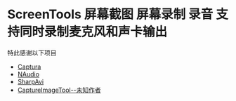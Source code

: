 # ScreenTools 屏幕截图 屏幕录制 录音 支持同时录制麦克风和声卡输出
特此感谢以下项目
* [Captura](https://github.com/MathewSachin/Captura) 
* [NAudio](https://github.com/naudio/NAudio)
* [SharpAvi](https://github.com/baSSiLL/SharpAvi)
* [CaptureImageTool--未知作者](http://www.adminwang.com/)